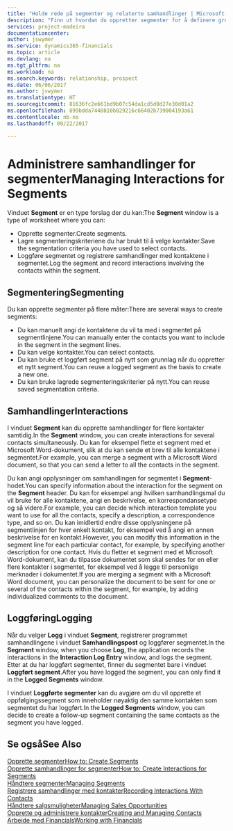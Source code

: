 ```yaml
---
title: "Holde rede på segmenter og relaterte samhandlinger | Microsoft-dokumentasjon"
description: "Finn ut hvordan du oppretter segmenter for å definere grupper med kontakter og angi samhandlinger for segmenter."
services: project-madeira
documentationcenter: 
author: jswymer
ms.service: dynamics365-financials
ms.topic: article
ms.devlang: na
ms.tgt_pltfrm: na
ms.workload: na
ms.search.keywords: relationship, prospect
ms.date: 06/06/2017
ms.author: jswymer
ms.translationtype: HT
ms.sourcegitcommit: 81636fc2e661bd9b07c54da1cd5d0d27e30d01a2
ms.openlocfilehash: 899bdda7448810b029216c66402b739004193a61
ms.contentlocale: nb-no
ms.lasthandoff: 09/22/2017

---
```

# <a name="managing-interactions-for-segments"></a><span data-ttu-id="cb8fe-103">Administrere samhandlinger for segmenter</span><span class="sxs-lookup"><span data-stu-id="cb8fe-103">Managing Interactions for Segments</span></span>
<span data-ttu-id="cb8fe-104">Vinduet **Segment** er en type forslag der du kan:</span><span class="sxs-lookup"><span data-stu-id="cb8fe-104">The **Segment** window is a type of worksheet where you can:</span></span>

* <span data-ttu-id="cb8fe-105">Opprette segmenter.</span><span class="sxs-lookup"><span data-stu-id="cb8fe-105">Create segments.</span></span>
* <span data-ttu-id="cb8fe-106">Lagre segmenteringskriteriene du har brukt til å velge kontakter.</span><span class="sxs-lookup"><span data-stu-id="cb8fe-106">Save the segmentation criteria you have used to select contacts.</span></span>
* <span data-ttu-id="cb8fe-107">Loggføre segmentet og registrere samhandlinger med kontaktene i segmentet.</span><span class="sxs-lookup"><span data-stu-id="cb8fe-107">Log the segment and record interactions involving the contacts within the segment.</span></span>

## <a name="segmenting"></a><span data-ttu-id="cb8fe-108">Segmentering</span><span class="sxs-lookup"><span data-stu-id="cb8fe-108">Segmenting</span></span>
<span data-ttu-id="cb8fe-109">Du kan opprette segmenter på flere måter:</span><span class="sxs-lookup"><span data-stu-id="cb8fe-109">There are several ways to create segments:</span></span>

* <span data-ttu-id="cb8fe-110">Du kan manuelt angi de kontaktene du vil ta med i segmentet på segmentlinjene.</span><span class="sxs-lookup"><span data-stu-id="cb8fe-110">You can manually enter the contacts you want to include in the segment in the segment lines.</span></span>
* <span data-ttu-id="cb8fe-111">Du kan velge kontakter.</span><span class="sxs-lookup"><span data-stu-id="cb8fe-111">You can select contacts.</span></span>
* <span data-ttu-id="cb8fe-112">Du kan bruke et loggført segment på nytt som grunnlag når du oppretter et nytt segment.</span><span class="sxs-lookup"><span data-stu-id="cb8fe-112">You can reuse a logged segment as the basis to create a new one.</span></span>
* <span data-ttu-id="cb8fe-113">Du kan bruke lagrede segmenteringskriterier på nytt.</span><span class="sxs-lookup"><span data-stu-id="cb8fe-113">You can reuse saved segmentation criteria.</span></span>

## <a name="interactions"></a><span data-ttu-id="cb8fe-114">Samhandlinger</span><span class="sxs-lookup"><span data-stu-id="cb8fe-114">Interactions</span></span>
<span data-ttu-id="cb8fe-115">I vinduet **Segment** kan du opprette samhandlinger for flere kontakter samtidig.</span><span class="sxs-lookup"><span data-stu-id="cb8fe-115">In the **Segment** window, you can create interactions for several contacts simultaneously.</span></span> <span data-ttu-id="cb8fe-116">Du kan for eksempel flette et segment med et Microsoft Word-dokument, slik at du kan sende et brev til alle kontaktene i segmentet.</span><span class="sxs-lookup"><span data-stu-id="cb8fe-116">For example, you can merge a segment with a Microsoft Word document, so that you can send a letter to all the contacts in the segment.</span></span>

<span data-ttu-id="cb8fe-117">Du kan angi opplysninger om samhandlingen for segmentet i **Segment**-hodet.</span><span class="sxs-lookup"><span data-stu-id="cb8fe-117">You can specify information about the interaction for the segment on the **Segment** header.</span></span> <span data-ttu-id="cb8fe-118">Du kan for eksempel angi hvilken samhandlingsmal du vil bruke for alle kontaktene, angi en beskrivelse, en korrespondansetype og så videre.</span><span class="sxs-lookup"><span data-stu-id="cb8fe-118">For example, you can decide which interaction template you want to use for all the contacts, specify a description, a correspondence type, and so on.</span></span> <span data-ttu-id="cb8fe-119">Du kan imidlertid endre disse opplysningene på segmentlinjen for hver enkelt kontakt, for eksempel ved å angi en annen beskrivelse for en kontakt.</span><span class="sxs-lookup"><span data-stu-id="cb8fe-119">However, you can modify this information in the segment line for each particular contact, for example, by specifying another description for one contact.</span></span> <span data-ttu-id="cb8fe-120">Hvis du fletter et segment med et Microsoft Word-dokument, kan du tilpasse dokumentet som skal sendes for en eller flere kontakter i segmentet, for eksempel ved å legge til personlige merknader i dokumentet.</span><span class="sxs-lookup"><span data-stu-id="cb8fe-120">If you are merging a segment with a Microsoft Word document, you can personalize the document to be sent for one or several of the contacts within the segment, for example, by adding individualized comments to the document.</span></span>

## <a name="logging"></a><span data-ttu-id="cb8fe-121">Loggføring</span><span class="sxs-lookup"><span data-stu-id="cb8fe-121">Logging</span></span>
<span data-ttu-id="cb8fe-122">Når du velger **Logg** i vinduet **Segment**, registrerer programmet samhandlingene i vinduet **Samhandlingspost** og loggfører segmentet.</span><span class="sxs-lookup"><span data-stu-id="cb8fe-122">In the **Segment** window, when you choose **Log**, the application records the interactions in the **Interaction Log Entry** window, and logs the segment.</span></span> <span data-ttu-id="cb8fe-123">Etter at du har loggført segmentet, finner du segmentet bare i vinduet **Loggført segment**.</span><span class="sxs-lookup"><span data-stu-id="cb8fe-123">After you have logged the segment, you can only find it in the **Logged Segments** window.</span></span>

<span data-ttu-id="cb8fe-124">I vinduet **Loggførte segmenter** kan du avgjøre om du vil opprette et oppfølgingssegment som inneholder nøyaktig den samme kontakten som segmentet du har loggført.</span><span class="sxs-lookup"><span data-stu-id="cb8fe-124">In the **Logged Segments** window, you can decide to create a follow-up segment containing the same contacts as the segment you have logged.</span></span>

## <a name="see-also"></a><span data-ttu-id="cb8fe-125">Se også</span><span class="sxs-lookup"><span data-stu-id="cb8fe-125">See Also</span></span>
[<span data-ttu-id="cb8fe-126">Opprette segmenter</span><span class="sxs-lookup"><span data-stu-id="cb8fe-126">How to: Create Segments</span></span>](marketing-how-create-segment.md)  
[<span data-ttu-id="cb8fe-127">Opprette samhandlinger for segmenter</span><span class="sxs-lookup"><span data-stu-id="cb8fe-127">How to: Create Interactions for Segments</span></span>](marketing-how-create-interactions.md)  
[<span data-ttu-id="cb8fe-128">Håndtere segmenter</span><span class="sxs-lookup"><span data-stu-id="cb8fe-128">Managing Segments</span></span>](marketing-segments.md)  
[<span data-ttu-id="cb8fe-129">Registrere samhandlinger med kontakter</span><span class="sxs-lookup"><span data-stu-id="cb8fe-129">Recording Interactions With Contacts</span></span>](marketing-interactions.md)  
[<span data-ttu-id="cb8fe-130">Håndtere salgsmuligheter</span><span class="sxs-lookup"><span data-stu-id="cb8fe-130">Managing Sales Opportunities</span></span>](marketing-manage-sales-opportunities.md)  
[<span data-ttu-id="cb8fe-131">Opprette og administrere kontakter</span><span class="sxs-lookup"><span data-stu-id="cb8fe-131">Creating and Managing Contacts</span></span>](marketing-contacts.md)  
[<span data-ttu-id="cb8fe-132">Arbeide med Financials</span><span class="sxs-lookup"><span data-stu-id="cb8fe-132">Working with Financials</span></span>](ui-work-product.md)

